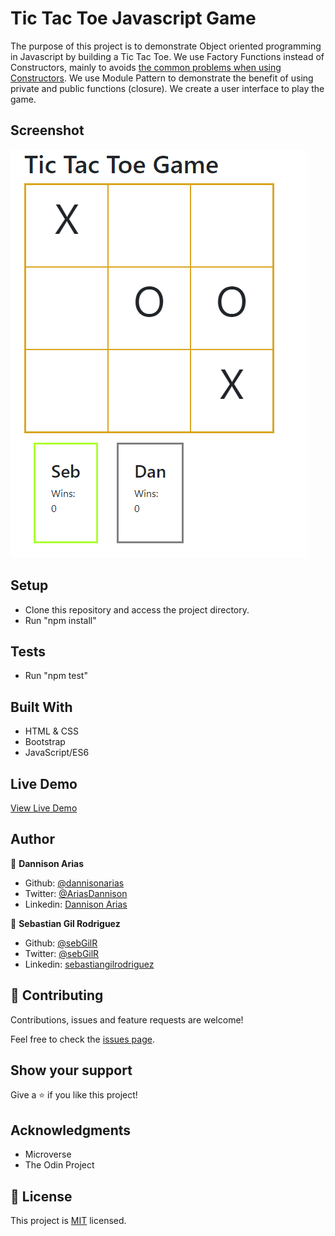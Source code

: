 # Tic Tac Toe Javascript Game

The purpose of this project is to demonstrate Object oriented programming in Javascript by building a Tic Tac Toe. We use Factory Functions instead of Constructors, mainly to avoids [the common problems when using Constructors](http://programmersought.com/article/1489923583/;jsessionid=F19A3E3A71789826419AE74550D104A2). We use Module Pattern to demonstrate the benefit of using private and public functions (closure). We create a user interface to play the game. 

## Screenshot
![sample](Capture.PNG)

## Setup

- Clone this repository and access the project directory.
- Run "npm install"

## Tests

- Run "npm test"

## Built With
- HTML & CSS
- Bootstrap
- JavaScript/ES6

## Live Demo
[View Live Demo](https://raw.githack.com/dannisonarias/Javascript_Tic_Tac_Toe/logic_and_ui/index.html)

## Author

👤 **Dannison Arias**

- Github: [@dannisonarias](https://github.com/dannisonarias)
- Twitter: [@AriasDannison](https://twitter.com/AriasDannison)
- Linkedin: [Dannison Arias](https://www.linkedin.com/in/dannison-arias-777919190/)

👤 **Sebastian Gil Rodriguez**

- Github: [@sebGilR](https://github.com/sebGilR)
- Twitter: [@sebGilR](https://twitter.com/sebGilR)
- Linkedin: [sebastiangilrodriguez](https://www.linkedin.com/in/sebastiangilrodriguez)

## 🤝 Contributing

Contributions, issues and feature requests are welcome!

Feel free to check the [issues page](https://github.com/dannisonarias/Javascript_Tic_Tac_Toe/issues).

## Show your support

Give a ⭐️ if you like this project!

## Acknowledgments

- Microverse
- The Odin Project

## 📝 License

This project is [MIT](./license.md) licensed.
